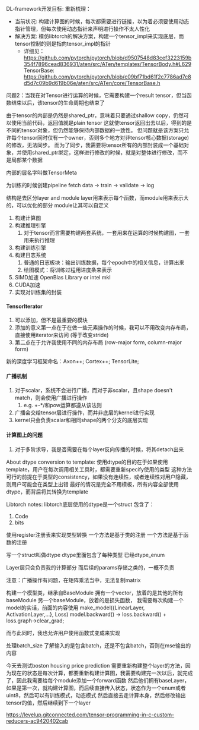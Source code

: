 DL-framework开发目标:
重新梳理：
- 当前状况: 构建计算图的时候，每次都需要进行链接，以为着必须要使用动态指针管理，但每次使用动态指针来声明进行操作不太人性化
- 解决方案: 模仿libtorch的解决方案，构建一个tensor_impl来实现底层，而tensor控制的则是指向tensor_impl的指针
  - 详细见：https://github.com/pytorch/pytorch/blob/d9507548d83cef3223159b354f7896cead836931/aten/src/ATen/templates/TensorBody.h#L629
TensorBase: https://github.com/pytorch/pytorch/blob/c09bf71bd61f2c7786ad7c8d5d7c09b9d619b06e/aten/src/ATen/core/TensorBase.h


问题2：当我在对Tensor进行运算的时候，它需要构建一个result tensor，但当函数结束以后，该tensor的生命周期也结束了

由于tensor的内部是仍然是shared_ptr，意味着只要通过shallow copy，仍然可以使用当前代码，返回值就是plain tensor
这就使tensor返回出去以后，得到的是不同的tensor对象，但仍然能够保持内部数据的一致性。
但问题就是该方案只允许每个tensor同时仅有一个owner，否则多个地方对非tensor核心数据(storage)的修改，无法同步。
而为了同步，我需要将tensor所有的内部封装成一个基础对象，并使用shared_ptr绑定，这样进行修改的时候，就是对整体进行修改，而不是局部某个数据

内部的层名字叫做TensorMeta

为训练的时候创建pipeline
fetch data -> train -> validate -> log

结构是去区分layer and module
layer用来表示每个函数，而module用来表示大的，可以优化的部分
module让其可以自定义

1. 构建计算图
2. 构建推理引擎
   1. 对于tensor而言需要构建两套系统，一套用来在运算的时候构建图，一套用来执行推理
3. 构建训练引擎
4. 构建日志系统
   1. 普通的日志板块：输出训练数据，每个epoch中的相关信息，计算出来
   2. 绘图模式：将训练过程用进度条来表示
5. SIMD加速
   OpenBlas Library or intel mkl
6. CUDA加速
7. 实现对训练集的封装

#### TensorIterator
1. 可以添加，但不是最重要的模块
2. 添加的意义第一点在于在做一些元素操作的时候，我可以不用改变内存布局，直接使用iterator来访问 (等于改变stride)
3. 第二点在于允许我使用不同的内存布局 (row-major form, column-major form)

新的深度学习框架命名：Axon++; Cortex++; TensorLite; 


#### 广播机制
1. 对于scalar，系统不会进行广播，而对于非scalar，且shape doesn't match，则会使用广播进行操作
   1. e.g. +-*/和pow运算都遵从该法则
2. 广播会交给tensor层进行操作，而并非底层的kernel进行实现
3. kernel只会负责scalar和相同shape的两个分支的底层实现

#### 计算图上的问题
1. 对于多阶求导，我是否需要在每个layer反向传播的时候，将其detach出来


About dtype conversion to template:
使用dtype的目的在于如果使用template，用户在每次调用相关工具时，都需要重新specify使用的类型
这种方法可行的前提在于类型的consistency，如果没有连续性，或者连续性对用户隐藏，则用户可能会在类型上出错
最好的情况是完全不用模板，所有内容全部使用dtype，而背后将其转换为template

Libtorch notes:
libtorch底层使用的dtype是一个struct
包含了：
1. Code
2. bits

使用register注册表来实现类型转换
一个方法是基于类的注册
一个方法是基于函数的注册

写一个struct叫做dtype
dtype里面包含了每种类型
已经dtype_enum

Layer层只会负责我的计算部分
而后续的params存储之类的，一概不负责

注意：广播操作有问题，在矩阵乘法当中，无法复制matrix

构建一个模型类，继承自BaseModule
拥有一个vector，放着的是其他的所有baseModule
另一个baseModule，放着的是损失函数，
我需要每次构建一个model的实话，前面的内容使用
make_model({LinearLayer, ActivationLayer,...}, Loss)
model.backward() -> loss.backward() + loss.graph->clear_grad;

而与此同时，我也允许用户使用函数式变成来实现

处理batch_size
了解输入的是包含batch，还是不包含batch，否则在mse输出的内容


今天去测试boston housing price prediction
需要重新构建整个layer的方法，因为现在的状态是每次计算，都要重新构建计算图，我需要构建完一次以后，就完成了，因此我需要给每个module添加一个forward函数
然后他们拥有baseLayer，如果是第一次，就构建计算图，而后续直接传入状态，状态作为一个enum或者uint8，然后可以有训练模式，动态模式
然后直接去走计算本身，然后修改输出tensor的值，然后继续到下一个layer


https://levelup.gitconnected.com/tensor-programming-in-c-custom-reducers-ac9420402cab
